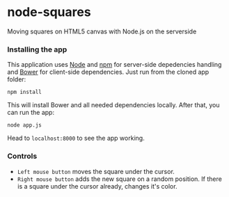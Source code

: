 node-squares
=====================

Moving squares on HTML5 canvas with Node.js on the serverside

### Installing the app

This application uses [Node](http://nodejs.org/) and [npm](http://npmjs.org/) for server-side depedencies handling and [Bower](http://bower.io/) for client-side dependencies. Just run from the cloned app folder:

```
npm install
```

This will install Bower and all needed dependencies locally. After that, you can run the app:

```
node app.js
```

Head to `localhost:8000` to see the app working.

### Controls

* `Left mouse button` moves the square under the cursor.
* `Right mouse button` adds the new square on a random position. If there is a square under the cursor already, changes it's color.




